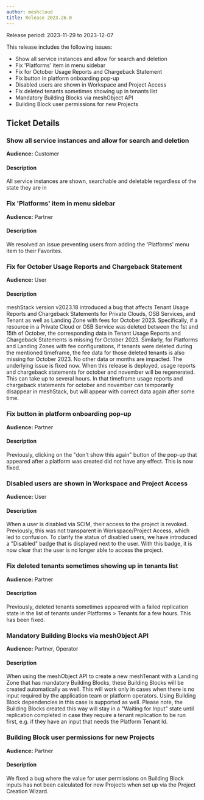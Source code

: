 ```yaml
---
author: meshcloud
title: Release 2023.26.0
---
```


Release period: 2023-11-29 to 2023-12-07

This release includes the following issues:
* Show all service instances and allow for search and deletion
* Fix 'Platforms' item in menu sidebar
* Fix for October Usage Reports and Chargeback Statement
* Fix button in platform onboarding pop-up
* Disabled users are shown in Workspace and Project Access
* Fix deleted tenants sometimes showing up in tenants list
* Mandatory Building Blocks via meshObject API
* Building Block user permissions for new Projects
<!--truncate-->

## Ticket Details
### Show all service instances and allow for search and deletion
**Audience:** Customer


#### Description
All service instances are shown, searchable and deletable regardless of the state they are in

### Fix 'Platforms' item in menu sidebar
**Audience:** Partner


#### Description
We resolved an issue preventing users from adding the 'Platforms' menu item to their Favorites.

### Fix for October Usage Reports and Chargeback Statement
**Audience:** User


#### Description
meshStack version v2023.18 introduced a bug that affects Tenant Usage Reports and Chargeback Statements for 
Private Clouds, OSB Services, and Tenant as well as Landing Zone with fees for October 2023.
Specifically, if a resource in a Private Cloud or OSB Service was deleted between the 1st and 15th of October, 
the corresponding data in Tenant Usage Reports and Chargeback Statements is missing for October 2023. Similarly, 
for Platforms and Landing Zones with fee configurations, if tenants were deleted during the mentioned timeframe,
the fee data for those deleted tenants is also missing for October 2023. No other data or months are impacted.
The underlying issue is fixed now. When this release is deployed, usage reports and chargeback statements for
october and november will be regenerated. This can take up to several hours. In that timeframe usage reports and
chargeback statements for october and november can temporarily disappear in meshStack, but will appear with
correct data again after some time.

### Fix button in platform onboarding pop-up
**Audience:** Partner


#### Description
Previously, clicking on the "don't show this again" button of the pop-up that
appeared after a platform was created did not have any effect. This is now
fixed.

### Disabled users are shown in Workspace and Project Access
**Audience:** User


#### Description
When a user is disabled via SCIM, their access to the project is 
revoked. Previously, this was not transparent in Workspace/Project Access, which
led to confusion. To clarify the status of disabled users, we have introduced 
a "Disabled" badge that is displayed next to the user. With this badge, it is 
now clear that the user is no longer able to access the project.

### Fix deleted tenants sometimes showing up in tenants list
**Audience:** Partner


#### Description
Previously, deleted tenants sometimes appeared with a failed replication state in the list of tenants under Platforms > Tenants for a few hours. This has been fixed.

### Mandatory Building Blocks via meshObject API
**Audience:** Partner, Operator


#### Description
When using the meshObject API to create a new meshTenant with a Landing Zone that has mandatory Building Blocks,
these Building Blocks will be created automatically as well. This will work only in cases when there is no
input required by the application team or platform operators.
Using Building Block dependencies in this case is supported as well.
Please note, the Building Blocks created this way will stay in a "Waiting for Input" state 
until replication completed in case they require a tenant replication to be run first, 
e.g. if they have an input that needs the Platform Tenant Id.

### Building Block user permissions for new Projects
**Audience:** Partner


#### Description
We fixed a bug where the value for user permissions on Building Block inputs
has not been calculated for new Projects when set up via the Project Creation Wizard.

